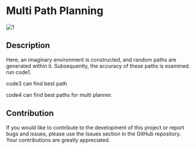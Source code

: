 # Multi Path Planning
![1](https://github.com/abbasfadavi/Multi-Path-Planning/assets/89520501/f28e90c8-7861-457c-8618-f8b39e394d34)

## Description
Here, an imaginary environment is constructed, and random paths are generated within it. Subsequently, the accuracy of these paths is examined.
run code1.

code3 can find best path

code4 can find best paths for multi planner.


## Contribution
If you would like to contribute to the development of this project or report bugs and issues, please use the Issues section in the GitHub repository. Your contributions are greatly appreciated.




